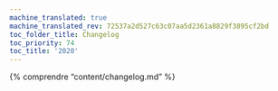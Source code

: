 ```yaml
---
machine_translated: true
machine_translated_rev: 72537a2d527c63c07aa5d2361a8829f3895cf2bd
toc_folder_title: Changelog
toc_priority: 74
toc_title: '2020'
---
```


{% comprendre “content/changelog.md” %}
